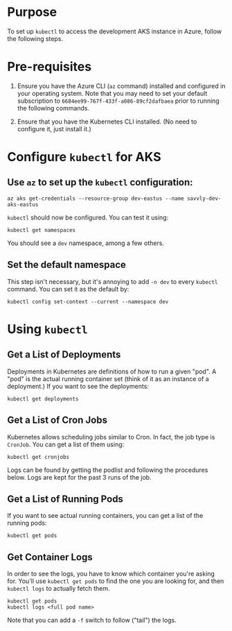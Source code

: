 # Purpose

To set up `kubectl` to access the development AKS instance in Azure, follow the following steps.


# Pre-requisites

1. Ensure you have the Azure CLI (`az` command) installed and configured in your operating system. Note that you may need to set your default subscription to `6684ee99-767f-433f-a086-89cf2dafbaea` prior to running the following commands.

1. Ensure that you have the Kubernetes CLI installed. (No need to configure it, just install it.)

# Configure `kubectl` for AKS

## Use `az` to set up the `kubectl` configuration:

```
az aks get-credentials --resource-group dev-eastus --name savvly-dev-aks-eastus
```

`kubectl` should now be configured. You can test it using:

```
kubectl get namespaces
```

You should see a `dev` namespace, among a few others.


## Set the default namespace

This step isn't necessary, but it's annoying to add `-n dev` to every `kubectl` command. You can set it as the default by:

```
kubectl config set-context --current --namespace dev
```

# Using `kubectl`

## Get a List of Deployments

Deployments in Kubernetes are definitions of how to run a given "pod". A "pod" is the actual running container set (think of it as an instance of a deployment.) If you want to see the deployments:

```
kubectl get deployments
```

## Get a List of Cron Jobs

Kubernetes allows scheduling jobs similar to Cron. In fact, the job type is `CronJob`. You can get a list of them using: 

```
kubectl get cronjobs
```

Logs can be found by getting the podlist and following the procedures below. Logs are kept for the past 3 runs of the job.


## Get a List of Running Pods

If you want to see actual running containers, you can get a list of the running pods:

```
kubectl get pods
```

## Get Container Logs

In order to see the logs, you have to know which container you're asking for. You'll use `kubectl get pods` to find the one you are looking for, and then `kubectl logs` to actually fetch them.


```
kubectl get pods
kubectl logs <full pod name>
```

Note that you can add a `-f` switch to follow ("tail") the logs.




